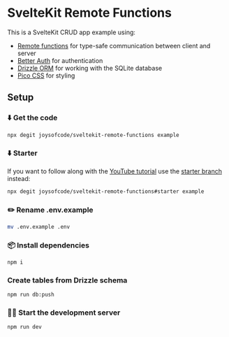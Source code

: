 # SvelteKit Remote Functions

This is a SvelteKit CRUD app example using:
- [Remote functions](https://svelte.dev/docs/kit/remote-functions) for type-safe communication between client and server
- [Better Auth](https://www.better-auth.com/) for authentication
- [Drizzle ORM](https://orm.drizzle.team/) for working with the SQLite database
- [Pico CSS](https://picocss.com/) for styling

## Setup

### ⬇️ Get the code

```sh
npx degit joysofcode/sveltekit-remote-functions example
```

### ⬇️ Starter

If you want to follow along with the [YouTube tutorial](https://youtu.be/Ldnmirx0QtI) use the [starter branch](https://github.com/joysofcode/sveltekit-remote-functions/tree/starter) instead:

```sh
npx degit joysofcode/sveltekit-remote-functions#starter example
```

### ✏️ Rename .env.example

```sh
mv .env.example .env
```

### 📦️ Install dependencies

```sh
npm i
```

### Create tables from Drizzle schema

```sh
npm run db:push
```

### 🧑‍💻 Start the development server

```sh
npm run dev
```
